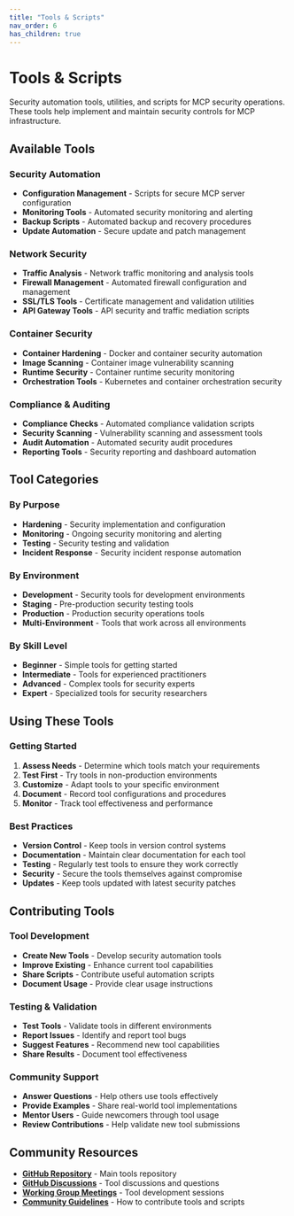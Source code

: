 ```yaml
---
title: "Tools & Scripts"
nav_order: 6
has_children: true
---
```


# Tools & Scripts

Security automation tools, utilities, and scripts for MCP security operations. These tools help implement and maintain security controls for MCP infrastructure.

## Available Tools

### Security Automation
- **Configuration Management** - Scripts for secure MCP server configuration
- **Monitoring Tools** - Automated security monitoring and alerting
- **Backup Scripts** - Automated backup and recovery procedures
- **Update Automation** - Secure update and patch management

### Network Security
- **Traffic Analysis** - Network traffic monitoring and analysis tools
- **Firewall Management** - Automated firewall configuration and management
- **SSL/TLS Tools** - Certificate management and validation utilities
- **API Gateway Tools** - API security and traffic mediation scripts

### Container Security
- **Container Hardening** - Docker and container security automation
- **Image Scanning** - Container image vulnerability scanning
- **Runtime Security** - Container runtime security monitoring
- **Orchestration Tools** - Kubernetes and container orchestration security

### Compliance & Auditing
- **Compliance Checks** - Automated compliance validation scripts
- **Security Scanning** - Vulnerability scanning and assessment tools
- **Audit Automation** - Automated security audit procedures
- **Reporting Tools** - Security reporting and dashboard automation

## Tool Categories

### By Purpose
- **Hardening** - Security implementation and configuration
- **Monitoring** - Ongoing security monitoring and alerting
- **Testing** - Security testing and validation
- **Incident Response** - Security incident response automation

### By Environment
- **Development** - Security tools for development environments
- **Staging** - Pre-production security testing tools
- **Production** - Production security operations tools
- **Multi-Environment** - Tools that work across all environments

### By Skill Level
- **Beginner** - Simple tools for getting started
- **Intermediate** - Tools for experienced practitioners
- **Advanced** - Complex tools for security experts
- **Expert** - Specialized tools for security researchers

## Using These Tools

### Getting Started
1. **Assess Needs** - Determine which tools match your requirements
2. **Test First** - Try tools in non-production environments
3. **Customize** - Adapt tools to your specific environment
4. **Document** - Record tool configurations and procedures
5. **Monitor** - Track tool effectiveness and performance

### Best Practices
- **Version Control** - Keep tools in version control systems
- **Documentation** - Maintain clear documentation for each tool
- **Testing** - Regularly test tools to ensure they work correctly
- **Security** - Secure the tools themselves against compromise
- **Updates** - Keep tools updated with latest security patches

## Contributing Tools

### Tool Development
- **Create New Tools** - Develop security automation tools
- **Improve Existing** - Enhance current tool capabilities
- **Share Scripts** - Contribute useful automation scripts
- **Document Usage** - Provide clear usage instructions

### Testing & Validation
- **Test Tools** - Validate tools in different environments
- **Report Issues** - Identify and report tool bugs
- **Suggest Features** - Recommend new tool capabilities
- **Share Results** - Document tool effectiveness

### Community Support
- **Answer Questions** - Help others use tools effectively
- **Provide Examples** - Share real-world tool implementations
- **Mentor Users** - Guide newcomers through tool usage
- **Review Contributions** - Help validate new tool submissions

## Community Resources

- **[GitHub Repository](https://github.com/ModelContextProtocol-Security/security-tools)** - Main tools repository
- **[GitHub Discussions](https://github.com/orgs/ModelContextProtocol-Security/discussions)** - Tool discussions and questions
- **[Working Group Meetings](../events/)** - Tool development sessions
- **[Community Guidelines](../community/)** - How to contribute tools and scripts
